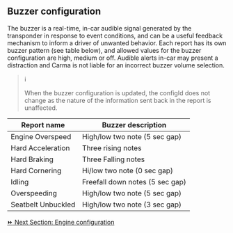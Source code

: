 <h2>Buzzer configuration</h2>  
The buzzer is a real-time, in-car audible signal generated by the transponder in response to event conditions, and can be a useful feedback mechanism to inform a driver of unwanted behavior. Each report has its own buzzer pattern (see table below), and allowed values for the buzzer configuration are high, medium or off. Audible alerts in-car may present a distraction and Carma is not liable for an incorrect buzzer volume selection.  
 
> :information_source:  
>  
> When the buzzer configuration is updated, the configId does not change as the nature of the information sent back in the report is unaffected.  


Report name | Buzzer description
------------|--------------------
Engine Overspeed | High/low two note (5 sec gap)
Hard Acceleration | Three rising notes
Hard Braking | Three Falling notes
Hard Cornering | Hi/low two note (0 sec gap)
Idling | Freefall down notes (5 sec gap)
Overspeeding | High/low two note (5 sec gap)
Seatbelt Unbuckled | High/low two note (3 sec gap)  

[:fast_forward: Next Section: Engine configuration](/engineConfig.md)
